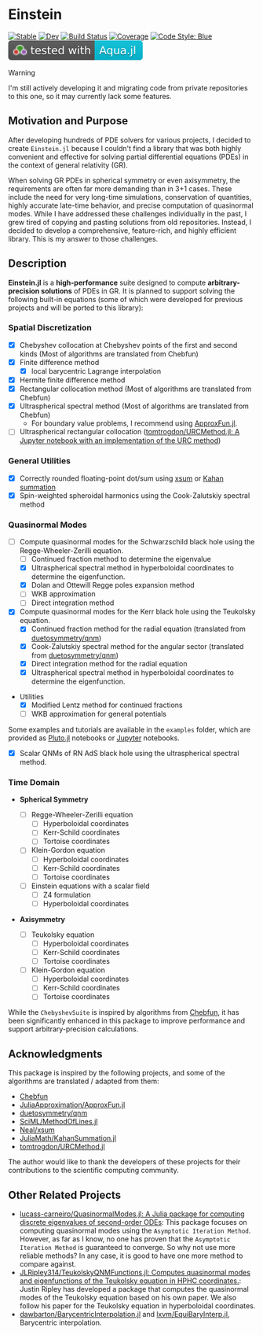 # Einstein

[![Stable](https://img.shields.io/badge/docs-stable-blue.svg)](https://AuroraDysis.github.io/Einstein.jl/stable/)
[![Dev](https://img.shields.io/badge/docs-dev-blue.svg)](https://AuroraDysis.github.io/Einstein.jl/dev/)
[![Build Status](https://github.com/AuroraDysis/Einstein.jl/actions/workflows/CI.yml/badge.svg?branch=main)](https://github.com/AuroraDysis/Einstein.jl/actions/workflows/CI.yml?query=branch%3Amain)
[![Coverage](https://codecov.io/gh/AuroraDysis/Einstein.jl/graph/badge.svg?token=C99DVUUULL)](https://codecov.io/gh/AuroraDysis/Einstein.jl)
[![Code Style: Blue](https://img.shields.io/badge/code%20style-blue-4495d1.svg)](https://github.com/invenia/BlueStyle)
[![Aqua](https://raw.githubusercontent.com/JuliaTesting/Aqua.jl/master/badge.svg)](https://github.com/JuliaTesting/Aqua.jl)

> [!WARNING]  
> I'm still actively developing it and migrating code from private repositories to this one, so it may currently lack some features.

## Motivation and Purpose

After developing hundreds of PDE solvers for various projects, I decided to create `Einstein.jl` because I couldn't find a library that was both highly convenient and effective for solving partial differential equations (PDEs) in the context of general relativity (GR).

When solving GR PDEs in spherical symmetry or even axisymmetry, the requirements are often far more demanding than in 3+1 cases. These include the need for very long-time simulations, conservation of quantities, highly accurate late-time behavior, and precise computation of quasinormal modes. While I have addressed these challenges individually in the past, I grew tired of copying and pasting solutions from old repositories. Instead, I decided to develop a comprehensive, feature-rich, and highly efficient library. This is my answer to those challenges.

## Description

**Einstein.jl** is a **high-performance** suite designed to compute **arbitrary-precision solutions** of PDEs in GR. It is planned to support solving the following built-in equations (some of which were developed for previous projects and will be ported to this library):

### Spatial Discretization

- [x] Chebyshev collocation at Chebyshev points of the first and second kinds (Most of algorithms are translated from Chebfun)
- [x] Finite difference method
  - [x] local barycentric Lagrange interpolation
- [x] Hermite finite difference method
- [x] Rectangular collocation method (Most of algorithms are translated from Chebfun)
- [x] Ultraspherical spectral method (Most of algorithms are translated from Chebfun)
  - For boundary value problems, I recommend using [ApproxFun.jl](https://github.com/JuliaApproximation/ApproxFun.jl).
- [ ] Ultraspherical rectangular collocation ([tomtrogdon/URCMethod.jl: A Jupyter notebook with an implementation of the URC method](https://github.com/tomtrogdon/URCMethod.jl))

### General Utilities

- [x] Correctly rounded floating-point dot/sum using [xsum](https://arxiv.org/abs/1505.05571) or [Kahan summation](https://en.wikipedia.org/wiki/Kahan_summation_algorithm)
- [x] Spin-weighted spheroidal harmonics using the Cook-Zalutskiy spectral method

### Quasinormal Modes

- [ ] Compute quasinormal modes for the Schwarzschild black hole using the Regge-Wheeler-Zerilli equation.
  - [ ] Continued fraction method to determine the eigenvalue
  - [x] Ultraspherical spectral method in hyperboloidal coordinates to determine the eigenfunction.
  - [x] Dolan and Ottewill Regge poles expansion method
  - [ ] WKB approximation
  - [ ] Direct integration method
- [x] Compute quasinormal modes for the Kerr black hole using the Teukolsky equation.
  - [x] Continued fraction method for the radial equation (translated from [duetosymmetry/qnm](https://github.com/duetosymmetry/qnm))
  - [x] Cook-Zalutskiy spectral method for the angular sector (translated from [duetosymmetry/qnm](https://github.com/duetosymmetry/qnm))
  - [x] Direct integration method for the radial equation
  - [x] Ultraspherical spectral method in hyperboloidal coordinates to determine the eigenfunction.
- Utilities
  - [x] Modified Lentz method for continued fractions
  - [ ] WKB approximation for general potentials

Some examples and tutorials are available in the `examples` folder, which are provided as [Pluto.jl](https://plutojl.org/) notebooks or [Jupyter](https://jupyter.org/) notebooks.

- [x] Scalar QNMs of RN AdS black hole using the ultraspherical spectral method.

### Time Domain

- **Spherical Symmetry**

  - [ ] Regge-Wheeler-Zerilli equation
    - [ ] Hyperboloidal coordinates
    - [ ] Kerr-Schild coordinates
    - [ ] Tortoise coordinates
  - [ ] Klein-Gordon equation
    - [ ] Hyperboloidal coordinates
    - [ ] Kerr-Schild coordinates
    - [ ] Tortoise coordinates
  - [ ] Einstein equations with a scalar field
    - [ ] Z4 formulation
    - [ ] Hyperboloidal coordinates

- **Axisymmetry**

  - [ ] Teukolsky equation
    - [ ] Hyperboloidal coordinates
    - [ ] Kerr-Schild coordinates
    - [ ] Tortoise coordinates
  - [ ] Klein-Gordon equation
    - [ ] Hyperboloidal coordinates
    - [ ] Kerr-Schild coordinates
    - [ ] Tortoise coordinates

While the `ChebyshevSuite` is inspired by algorithms from [Chebfun](https://www.chebfun.org/), it has been significantly enhanced in this package to improve performance and support arbitrary-precision calculations.

## Acknowledgments

This package is inspired by the following projects, and some of the algorithms are translated / adapted from them:

- [Chebfun](https://www.chebfun.org/)
- [JuliaApproximation/ApproxFun.jl](https://github.com/JuliaApproximation/ApproxFun.jl)
- [duetosymmetry/qnm](https://github.com/duetosymmetry/qnm)
- [SciML/MethodOfLines.jl](https://github.com/SciML/MethodOfLines.jl)
- [Neal/xsum](https://gitlab.com/radfordneal/xsum)
- [JuliaMath/KahanSummation.jl](https://github.com/JuliaMath/KahanSummation.jl)
- [tomtrogdon/URCMethod.jl](https://github.com/tomtrogdon/URCMethod.jl)

The author would like to thank the developers of these projects for their contributions to the scientific computing community.

## Other Related Projects

- [lucass-carneiro/QuasinormalModes.jl: A Julia package for computing discrete eigenvalues of second-order ODEs](https://github.com/lucass-carneiro/QuasinormalModes.jl): This package focuses on computing quasinormal modes using the `Asymptotic Iteration Method`. However, as far as I know, no one has proven that the `Asymptotic Iteration Method` is guaranteed to converge. So why not use more reliable methods? In any case, it is good to have one more method to compare against.
- [JLRipley314/TeukolskyQNMFunctions.jl: Computes quasinormal modes and eigenfunctions of the Teukolsky equation in HPHC coordinates.](https://github.com/JLRipley314/TeukolskyQNMFunctions.jl): Justin Ripley has developed a package that computes the quasinormal modes of the Teukolsky equation based on his own paper. We also follow his paper for the Teukolsky equation in hyperboloidal coordinates.
- [dawbarton/BarycentricInterpolation.jl](https://github.com/dawbarton/BarycentricInterpolation.jl) and [lxvm/EquiBaryInterp.jl](https://github.com/lxvm/EquiBaryInterp.jl), Barycentric interpolation.
